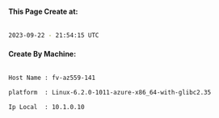 
   
#### This Page Create at:

```bash

2023-09-22 - 21:54:15 UTC

```

#### Create By Machine:

```bash

Host Name : fv-az559-141

platform  : Linux-6.2.0-1011-azure-x86_64-with-glibc2.35

Ip Local  : 10.1.0.10

```

